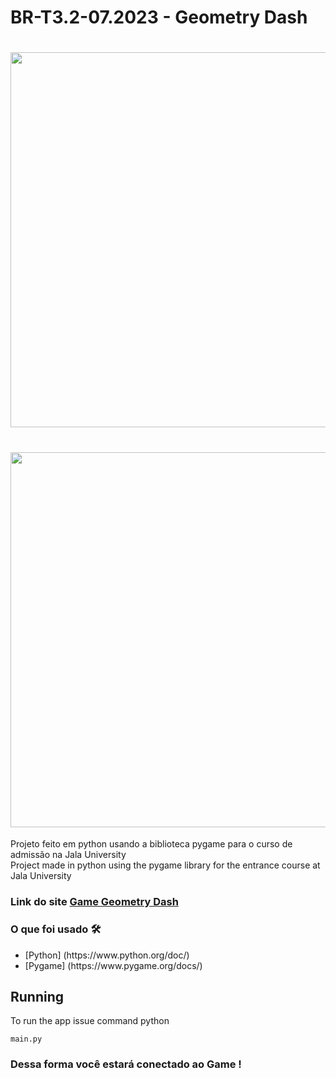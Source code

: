 # BR-T3.2-07.2023 - Geometry Dash

<h1 align="center"> <img src="https://github.com/Samuel-Sena/first-repository/blob/main/Captura%20de%20tela%202023-05-25%20014815.png" width="600px"/>  </h1>
<h1 align="center"> <img src="https://github.com/Samuel-Sena/first-repository/blob/main/Captura%20de%20tela%202023-05-25%20014847.png" width="600px"/>  </h1>
<p>Projeto feito em python usando a biblioteca pygame para o curso de admissão na Jala University <br>
Project made in python using the pygame library for the entrance course at Jala University</p>

### Link do site [Game Geometry Dash](https://github.com/Samuel-Sena/BR-MOD2-T12)

 <h3> O que foi usado 🛠 </h3>
 <ul>
  <li> [Python] (https://www.python.org/doc/) </li>	
  <li> [Pygame] (https://www.pygame.org/docs/) </li>
 </ul>

## Running
To run the app issue command python 
~~~
main.py
~~~

### Dessa forma você estará conectado ao Game !
